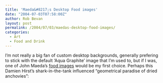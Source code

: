 ```yaml
---
title: 'Maeda&#8217;s Desktop Food images'
date: "2004-07-03T07:58:00Z"
author: Rob Bevan
layout: post
permalink: /2004/07/03/maedas-desktop-food-images/
categories:
  - Art
  - Food and Drink
---
```

I&#8217;m not really a big fan of custom desktop backgrounds, generally prefering to stick with the default &#8216;Aqua Graphite&#8217; image that I&#8217;m used to, but if I was, one of John Maeda&#8217;s [food images][1] would be my first choice. Perhaps this Damien Hirst&#8217;s shark-in-the-tank influenced &#8220;geometrical paradise of dried anchovies&#8221;:

[<img class="illustration"  style="float: none;"  src="http://robbevan.com/blog/wp-content/themes/robbevan/images/posts/lazarus.jpg" alt="" />][2]

 [1]: http://www.maedastudio.com/desktop/
 [2]: http://www.maedastudio.com/2004/desktop/lazarus.jpg
